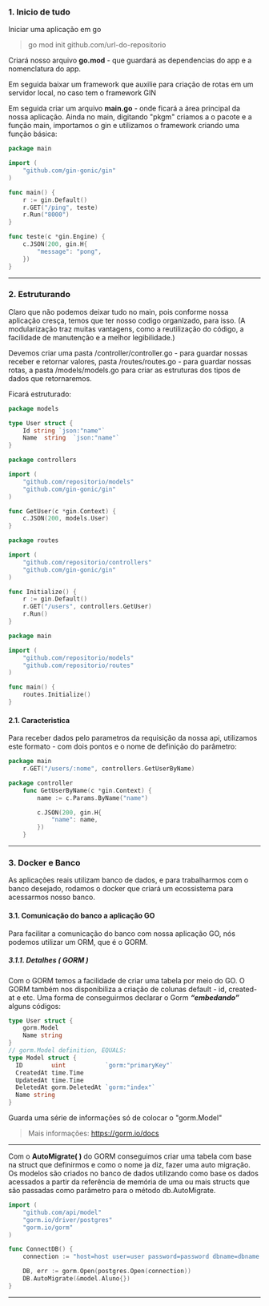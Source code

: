 ### 1. Inicio de tudo

Iniciar uma aplicação em go

> go mod init github.com/url-do-repositorio

Criará nosso arquivo **go.mod** - que guardará as dependencias do app e a nomenclatura do app.

Em seguida baixar um framework que auxilie para criação de rotas em um servidor local, no caso tem o framework GIN

Em seguida criar um arquivo **main.go** - onde ficará a área principal da nossa aplicação.
Ainda no main, digitando "pkgm" criamos a o pacote e a função main, importamos o gin e utilizamos o framework criando uma função básica:

```go
package main

import (
	"github.com/gin-gonic/gin"
)

func main() {
	r := gin.Default()
	r.GET("/ping", teste)
	r.Run("8000")
}

func teste(c *gin.Engine) {
    c.JSON(200, gin.H{
        "message": "pong",
    })
}
```

---

### 2. Estruturando

Claro que não podemos deixar tudo no main, pois conforme nossa aplicação cresça, temos que ter nosso codigo organizado, para isso. (A modularização traz muitas vantagens, como a reutilização do código, a facilidade de manutenção e a melhor legibilidade.)

Devemos criar uma pasta /controller/controller.go - para guardar nossas receber e retornar valores, pasta /routes/routes.go - para guardar nossas rotas, a pasta /models/models.go para criar as estruturas dos tipos de dados que retornaremos.

Ficará estruturado:

```go
package models

type User struct {
	Id string `json:"name"`
	Name  string  `json:"name"`
}
```

```go
package controllers

import (
	"github.com/repositorio/models"
	"github.com/gin-gonic/gin"
)

func GetUser(c *gin.Context) {
	c.JSON(200, models.User)
}
```

```go
package routes

import (
	"github.com/repositorio/controllers"
	"github.com/gin-gonic/gin"
)

func Initialize() {
	r := gin.Default()
	r.GET("/users", controllers.GetUser)
	r.Run()
}
```

```go
package main

import (
	"github.com/repositorio/models"
	"github.com/repositorio/routes"
)

func main() {
	routes.Initialize()
}
```

#### 2.1. Caracteristica

Para receber dados pelo parametros da requisição da nossa api, utilizamos este formato - com dois pontos e o nome de definição do parâmetro:

```go
package main
	r.GET("/users/:nome", controllers.GetUserByName)

package controller
	func GetUserByName(c *gin.Context) {
		name := c.Params.ByName("name")

		c.JSON(200, gin.H{		
			"name": name,
		})
	}
```

---

### 3. Docker e Banco

As aplicações reais utilizam banco de dados, e para trabalharmos com o banco desejado, rodamos o docker que criará um ecossistema para acessarmos nosso banco.

#### 3.1. Comunicação do banco a aplicação GO

Para facilitar a comunicação do banco com nossa aplicação GO, nós podemos utilizar um ORM, que é o GORM.

##### 3.1.1. Detalhes ( GORM )

Com o GORM temos a facilidade de criar uma tabela por meio do GO. 
O GORM também nos disponibiliza a criação de colunas default - id, created-at e etc. Uma forma de conseguirmos declarar o Gorm **_“embedando”_** alguns códigos:

```go
type User struct {
	gorm.Model
	Name string
}
// gorm.Model definition, EQUALS:
type Model struct {
  ID        uint           `gorm:"primaryKey"`
  CreatedAt time.Time
  UpdatedAt time.Time
  DeletedAt gorm.DeletedAt `gorm:"index"`
  Name string
}
```

Guarda uma série de informações só de colocar o "gorm.Model"

> Mais informações: https://gorm.io/docs

--- 

Com o **AutoMigrate( )** do GORM conseguimos criar uma tabela com base na struct que definirmos e como o nome ja diz, fazer uma auto migração.
Os modelos são criados no banco de dados utilizando como base os dados acessados a partir da referência de memória de uma ou mais structs que são passadas como parâmetro para o método db.AutoMigrate.

```go
import (
	"github.com/api/model"
	"gorm.io/driver/postgres"
	"gorm.io/gorm"
)

func ConnectDB() {
	connection := "host=host user=user password=password dbname=dbname port=port"

	DB, err := gorm.Open(postgres.Open(connection))
	DB.AutoMigrate(&model.Aluno{})
}
```

---

